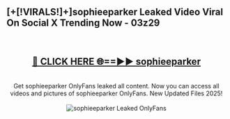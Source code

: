 <h2>[+[!VIRALS!]+]sophieeparker Leaked Video Viral On Social X Trending Now - 03z29</h2>
<br>
<div align="center">
<h2><a href="https://libra.edu.pl?sophieeparker" rel="nofollow">🔴 CLICK HERE 🌐==►► sophieeparker</a></h2>
<br>
Get sophieeparker OnlyFans leaked all content. Now you can access all videos and pictures of sophieeparker OnlyFans. New Updated Files 2025!
<br>
<br>
<a href="https://libra.edu.pl?sophieeparker" rel="nofollow" data-target="animated-image.originalLink"><img src="https://i.ibb.co.com/WyWwxjT/player-gif2.gif" alt="sophieeparker Leaked OnlyFans" style="max-width: 100%; display: inline-block;" data-target="animated-image.originalImage"></a>
</div>
<br>